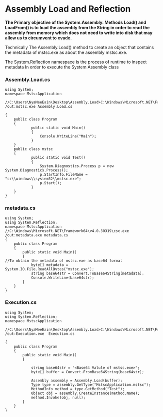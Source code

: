 # Assembly Load and  Reflection

**The Primary objective  of the System.Assembly. Methods Load() and LoadFrom() is  to load the assembly from the String in order to read the assembly from memory which  does not need to write into disk that may allow us to circumvent to evade.**

Technically The Assembly.Load() method to create an object that contains  the metadata of mstsc.exe as  about the assembly mstsc.exe.

The System.Reflection namespace is the process of runtime  to inspect metadata  In order to  execute the System.Assembly class


### Assembly.Load.cs
```
using System;
namespace MstscApplication

//C:\Users\NyaMeeEain\Desktop\Assembly.Load>C:\Windows\Microsoft.NET\Framework64\v4.0.30319\csc.exe /out:mstsc.exe Assembly.Load.cs

{
	public class Program
	{
    		public static void Main()
    		{
        		Console.WriteLine("Main");
    		}
	}
	public class mstsc
	{
    		public static void Test()
    		{
        		System.Diagnostics.Process p = new System.Diagnostics.Process();
        		p.StartInfo.FileName = "c:\\windows\\system32\\mstsc.exe";
        		p.Start();
    		}
	}
}
```

### metadata.cs
```
using System;
using System.Reflection;
namespace MstscApplication
//C:\Windows\Microsoft.NET\Framework64\v4.0.30319\csc.exe /out:metadata.exe metadata.cs
{
    public class Program
    {
        public static void Main()
        {
//To obtain the metadata of mstsc.exe as base64 format
            byte[] metadata = System.IO.File.ReadAllBytes("mstsc.exe");
            string base64str = Convert.ToBase64String(metadata);
            Console.WriteLine(base64str);
        }
    }
}
```

### Execution.cs
```
using System;
using System.Reflection;
namespace MstscApplication

//C:\Users\NyaMeeEain\Desktop\Assembly.Load>C:\Windows\Microsoft.NET\Framework64\v4.0.30319\csc.exe /out:Execution.exe  Execution.cs

{
    public class Program
    {
        public static void Main()
        {

            string base64str = "<Base64 Valule of mstsc.exe>";
            byte[] buffer = Convert.FromBase64String(base64str);

            Assembly assembly = Assembly.Load(buffer);          
            Type type = assembly.GetType("MstscApplication.mstsc");
            MethodInfo method = type.GetMethod("Test");
            Object obj = assembly.CreateInstance(method.Name);            
            method.Invoke(obj, null);
        }
    }
}
```
